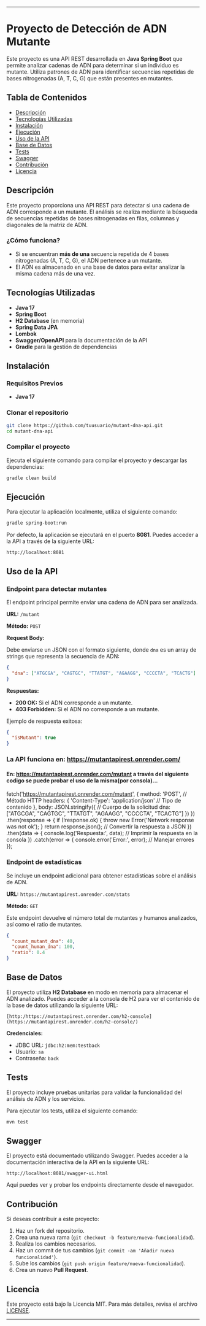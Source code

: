 
---

# Proyecto de Detección de ADN Mutante

Este proyecto es una API REST desarrollada en **Java Spring Boot** que permite analizar cadenas de ADN para determinar si un individuo es mutante. Utiliza patrones de ADN para identificar secuencias repetidas de bases nitrogenadas (A, T, C, G) que están presentes en mutantes.

## Tabla de Contenidos

- [Descripción](#descripción)
- [Tecnologías Utilizadas](#tecnologías-utilizadas)
- [Instalación](#instalación)
- [Ejecución](#ejecución)
- [Uso de la API](#uso-de-la-api)
- [Base de Datos](#base-de-datos)
- [Tests](#tests)
- [Swagger](#swagger)
- [Contribución](#contribución)
- [Licencia](#licencia)

## Descripción

Este proyecto proporciona una API REST para detectar si una cadena de ADN corresponde a un mutante. El análisis se realiza mediante la búsqueda de secuencias repetidas de bases nitrogenadas en filas, columnas y diagonales de la matriz de ADN.

### ¿Cómo funciona?
- Si se encuentran **más de una** secuencia repetida de 4 bases nitrogenadas (A, T, C, G), el ADN pertenece a un mutante.
- El ADN es almacenado en una base de datos para evitar analizar la misma cadena más de una vez.

## Tecnologías Utilizadas

- **Java 17**
- **Spring Boot**
- **H2 Database** (en memoria)
- **Spring Data JPA**
- **Lombok**
- **Swagger/OpenAPI** para la documentación de la API
- **Gradle** para la gestión de dependencias

## Instalación

### Requisitos Previos

- **Java 17**

### Clonar el repositorio

```bash
git clone https://github.com/tuusuario/mutant-dna-api.git
cd mutant-dna-api
```

### Compilar el proyecto

Ejecuta el siguiente comando para compilar el proyecto y descargar las dependencias:

```bash
gradle clean build
```

## Ejecución

Para ejecutar la aplicación localmente, utiliza el siguiente comando:

```bash
gradle spring-boot:run
```

Por defecto, la aplicación se ejecutará en el puerto **8081**. Puedes acceder a la API a través de la siguiente URL:

```
http://localhost:8081
```

## Uso de la API

### Endpoint para detectar mutantes

El endpoint principal permite enviar una cadena de ADN para ser analizada.

**URL:** `/mutant`

**Método:** `POST`

**Request Body:**

Debe enviarse un JSON con el formato siguiente, donde `dna` es un array de strings que representa la secuencia de ADN:

```json
{
  "dna": ["ATGCGA", "CAGTGC", "TTATGT", "AGAAGG", "CCCCTA", "TCACTG"]
}
```

**Respuestas:**

- **200 OK:** Si el ADN corresponde a un mutante.
- **403 Forbidden:** Si el ADN no corresponde a un mutante.

Ejemplo de respuesta exitosa:

```json
{
  "isMutant": true
}
```
### La API funciona en: https://mutantapirest.onrender.com/ 
#### En: https://mutantapirest.onrender.com/mutant a través del siguiente codigo se puede probar el uso de la misma(por consola)...
fetch('https://mutantapirest.onrender.com/mutant', {
    method: 'POST', // Método HTTP
    headers: {
        'Content-Type': 'application/json' // Tipo de contenido
    },
    body: JSON.stringify({ // Cuerpo de la solicitud
        dna: ["ATGCGA", "CAGTGC", "TTATGT", "AGAAGG", "CCCCTA", "TCACTG"]
    })
})
.then(response => {
    if (!response.ok) {
        throw new Error('Network response was not ok');
    }
    return response.json(); // Convertir la respuesta a JSON
})
.then(data => {
    console.log('Respuesta:', data); // Imprimir la respuesta en la consola
})
.catch(error => {
    console.error('Error:', error); // Manejar errores
});

### Endpoint de estadísticas

Se incluye un endpoint adicional para obtener estadísticas sobre el análisis de ADN.

**URL:** `https://mutantapirest.onrender.com/stats`

**Método:** `GET`

Este endpoint devuelve el número total de mutantes y humanos analizados, así como el ratio de mutantes.

```json
{
  "count_mutant_dna": 40,
  "count_human_dna": 100,
  "ratio": 0.4
}
```

## Base de Datos

El proyecto utiliza **H2 Database** en modo en memoria para almacenar el ADN analizado. Puedes acceder a la consola de H2 para ver el contenido de la base de datos utilizando la siguiente URL:

```
[http:/https://mutantapirest.onrender.com/h2-console](https://mutantapirest.onrender.com/h2-console/)
```

**Credenciales:**

- JDBC URL: `jdbc:h2:mem:testback`
- Usuario: `sa`
- Contraseña: `back`

## Tests

El proyecto incluye pruebas unitarias para validar la funcionalidad del análisis de ADN y los servicios.

Para ejecutar los tests, utiliza el siguiente comando:

```bash
mvn test
```

## Swagger

El proyecto está documentado utilizando Swagger. Puedes acceder a la documentación interactiva de la API en la siguiente URL:

```
http://localhost:8081/swagger-ui.html
```

Aquí puedes ver y probar los endpoints directamente desde el navegador.

## Contribución

Si deseas contribuir a este proyecto:

1. Haz un fork del repositorio.
2. Crea una nueva rama (`git checkout -b feature/nueva-funcionalidad`).
3. Realiza los cambios necesarios.
4. Haz un commit de tus cambios (`git commit -am 'Añadir nueva funcionalidad'`).
5. Sube los cambios (`git push origin feature/nueva-funcionalidad`).
6. Crea un nuevo **Pull Request**.

## Licencia

Este proyecto está bajo la Licencia MIT. Para más detalles, revisa el archivo [LICENSE](LICENSE).

---
